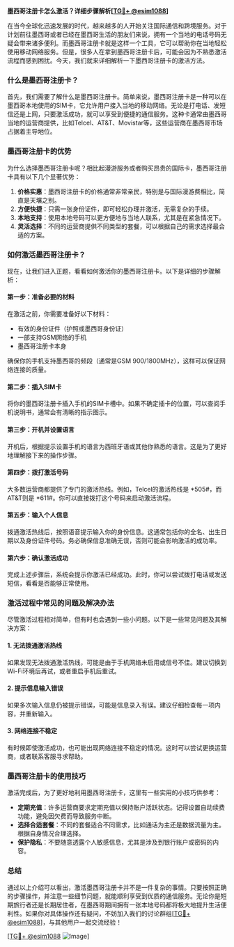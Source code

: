 **墨西哥注册卡怎么激活？详细步骤解析[[TG💪+ @esim1088](https://t.me/s/esim1088)]**

在当今全球化迅速发展的时代，越来越多的人开始关注国际通信和跨境服务。对于计划前往墨西哥或者已经在墨西哥生活的朋友们来说，拥有一个当地的电话号码无疑会带来诸多便利。而墨西哥注册卡就是这样一个工具，它可以帮助你在当地轻松使用移动网络服务。但是，很多人在拿到墨西哥注册卡后，可能会因为不熟悉激活流程而感到困扰。今天，我们就来详细解析一下墨西哥注册卡的激活方法。

### 什么是墨西哥注册卡？

首先，我们需要了解什么是墨西哥注册卡。简单来说，墨西哥注册卡是一种可以在墨西哥本地使用的SIM卡，它允许用户接入当地的移动网络。无论是打电话、发短信还是上网，只要激活成功，就可以享受到便捷的通信服务。这种卡通常由墨西哥当地的运营商提供，比如Telcel、AT&T、Movistar等，这些运营商在墨西哥市场占据着主导地位。

### 墨西哥注册卡的优势

为什么选择墨西哥注册卡呢？相比起漫游服务或者购买昂贵的国际卡，墨西哥注册卡具有以下几个显著优势：

1. **价格实惠**：墨西哥注册卡的价格通常非常亲民，特别是与国际漫游费相比，简直是天壤之别。
2. **方便快捷**：只需一张身份证件，即可轻松办理并激活，无需复杂的手续。
3. **本地支持**：使用本地号码可以更方便地与当地人联系，尤其是在紧急情况下。
4. **灵活选择**：不同的运营商提供不同类型的套餐，可以根据自己的需求选择最合适的方案。

### 如何激活墨西哥注册卡？

现在，让我们进入正题，看看如何激活你的墨西哥注册卡。以下是详细的步骤解析：

#### 第一步：准备必要的材料

在激活之前，你需要准备好以下材料：
- 有效的身份证件（护照或墨西哥身份证）
- 一部支持GSM网络的手机
- 墨西哥注册卡本身

确保你的手机支持墨西哥的频段（通常是GSM 900/1800MHz），这样可以保证网络连接的质量。

#### 第二步：插入SIM卡

将你的墨西哥注册卡插入手机的SIM卡槽中。如果不确定插卡的位置，可以查阅手机说明书，通常会有清晰的指示图示。

#### 第三步：开机并设置语言

开机后，根据提示设置手机的语言为西班牙语或其他你熟悉的语言。这是为了更好地理解接下来的操作步骤。

#### 第四步：拨打激活号码

大多数运营商都提供了专门的激活热线。例如，Telcel的激活热线是 *505#，而AT&T则是 *611#。你可以直接拨打这个号码来启动激活流程。

#### 第五步：输入个人信息

拨通激活热线后，按照语音提示输入你的身份信息。这通常包括你的全名、出生日期以及身份证件号码。务必确保信息准确无误，否则可能会影响激活的成功率。

#### 第六步：确认激活成功

完成上述步骤后，系统会提示你激活已经成功。此时，你可以尝试拨打电话或发送短信，看看是否能够正常使用。

### 激活过程中常见的问题及解决办法

尽管激活过程相对简单，但有时也会遇到一些小问题。以下是一些常见问题及其解决方案：

#### 1. 无法拨通激活热线

如果发现无法拨通激活热线，可能是由于手机网络未启用或信号不佳。建议切换到Wi-Fi环境后再试，或者重启手机后重试。

#### 2. 提示信息输入错误

如果多次输入信息仍被提示错误，可能是信息录入有误。建议仔细检查每一项内容，并重新输入。

#### 3. 网络连接不稳定

有时候即使激活成功，也可能出现网络连接不稳定的情况。这时可以尝试更换运营商，或者联系客服寻求帮助。

### 墨西哥注册卡的使用技巧

激活完成后，为了更好地利用墨西哥注册卡，这里有一些实用的小技巧供参考：

- **定期充值**：许多运营商要求定期充值以保持账户活跃状态。记得设置自动续费功能，避免因欠费而导致服务中断。
- **选择合适套餐**：不同的套餐适合不同需求，比如通话为主还是数据流量为主。根据自身情况合理选择。
- **保护隐私**：不要随意透露个人敏感信息，尤其是涉及到银行账户或密码的内容。

### 总结

通过以上介绍可以看出，激活墨西哥注册卡并不是一件复杂的事情。只要按照正确的步骤操作，并注意一些细节问题，就能顺利享受到优质的通信服务。无论你是短期旅行者还是长期居住者，在墨西哥期间拥有一张本地号码都将极大地提升生活便利性。如果你对具体操作还有疑问，不妨加入我们的讨论群组[[TG💪+ @esim1088](https://t.me/s/esim1088)]，与其他用户一起交流经验！

[[TG💪+ @esim1088](https://t.me/s/esim1088) ![Image](https://i.postimg.cc/4NQfJmqS/Snipaste-2025-05-13-00-14-12.png)]